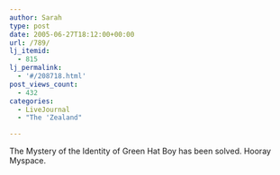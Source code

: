 ```yaml
---
author: Sarah
type: post
date: 2005-06-27T18:12:00+00:00
url: /789/
lj_itemid:
  - 815
lj_permalink:
  - '#/208718.html'
post_views_count:
  - 432
categories:
  - LiveJournal
  - "The 'Zealand"

---
```

The Mystery of the Identity of Green Hat Boy has been solved. Hooray Myspace.